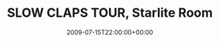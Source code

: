 ---
templateKey: event
guid: 0894bb44-6eab-11ea-99c5-002590d1d1b0
date: 2009-07-15T22:00:00+00:00
eventTime: '10pm'
title: SLOW CLAPS TOUR, Starlite Room
artist: SLOW CLAPS TOUR
city: Edmonton
venue: Starlite Room
group: PPF House
guests: Wildstyle Wednesdays
---
